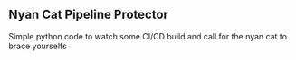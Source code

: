 ## Nyan Cat Pipeline Protector

Simple python code to watch some CI/CD build and call for the nyan cat to brace yourselfs
